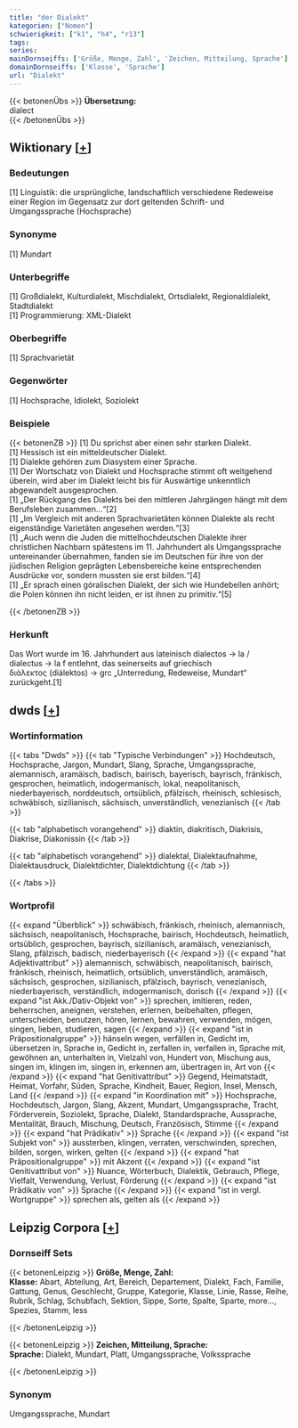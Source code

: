 ```yaml
---
title: "der Dialekt"
kategorien: ["Nomen"]
schwierigkeit: ["k1", "h4", "r13"]
tags:
series:
mainDornseiffs: ['Größe, Menge, Zahl', 'Zeichen, Mitteilung, Sprache']
domainDornseiffs: ['Klasse', 'Sprache']
url: "Dialekt"
---
```


{{< betonenÜbs >}}
**Übersetzung:**  
dialect  
{{< /betonenÜbs >}}

## Wiktionary [[+](https://de.wiktionary.org/wiki/Dialekt)]

### Bedeutungen
[1] Linguistik: die ursprüngliche, landschaftlich verschiedene Redeweise einer Region im Gegensatz zur dort geltenden Schrift- und Umgangssprache (Hochsprache)  

### Synonyme
[1] Mundart  

### Unterbegriffe
[1] Großdialekt, Kulturdialekt, Mischdialekt, Ortsdialekt, Regionaldialekt, Stadtdialekt  
[1] Programmierung: XML-Dialekt  

### Oberbegriffe
[1] Sprachvarietät  

### Gegenwörter
[1] Hochsprache, Idiolekt, Soziolekt  

### Beispiele
{{< betonenZB >}}
[1] Du sprichst aber einen sehr starken Dialekt.  
[1] Hessisch ist ein mitteldeutscher Dialekt.  
[1] Dialekte gehören zum Diasystem einer Sprache.  
[1] Der Wortschatz von Dialekt und Hochsprache stimmt oft weitgehend überein, wird aber im Dialekt leicht bis für Auswärtige unkenntlich abgewandelt ausgesprochen.  
[1] „Der Rückgang des Dialekts bei den mittleren Jahrgängen hängt mit dem Berufsleben zusammen…“[2]  
[1] „Im Vergleich mit anderen Sprachvarietäten können Dialekte als recht eigenständige Varietäten angesehen werden.“[3]  
[1] „Auch wenn die Juden die mittelhochdeutschen Dialekte ihrer christlichen Nachbarn spätestens im 11. Jahrhundert als Umgangssprache untereinander übernahmen, fanden sie im Deutschen für ihre von der jüdischen Religion geprägten Lebensbereiche keine entsprechenden Ausdrücke vor, sondern mussten sie erst bilden.“[4]  
[1] „Er sprach einen góralischen Dialekt, der sich wie Hundebellen anhört; die Polen können ihn nicht leiden, er ist ihnen zu primitiv.“[5]  

{{< /betonenZB >}}
### Herkunft
Das Wort wurde im 16. Jahrhundert aus lateinisch dialectos → la / dialectus → la f entlehnt, das seinerseits auf griechisch διάλεκτος (diálektos) → grc „Unterredung, Redeweise, Mundart“ zurückgeht.[1]  



## dwds [[+](https://www.dwds.de/wb/Dialekt)]

### Wortinformation
{{< tabs "Dwds" >}}
{{< tab "Typische Verbindungen" >}}
Hochdeutsch, Hochsprache, Jargon, Mundart, Slang, Sprache, Umgangssprache, alemannisch, aramäisch, badisch, bairisch, bayerisch, bayrisch, fränkisch, gesprochen, heimatlich, indogermanisch, lokal, neapolitanisch, niederbayerisch, norddeutsch, ortsüblich, pfälzisch, rheinisch, schlesisch, schwäbisch, sizilianisch, sächsisch, unverständlich, venezianisch
{{< /tab >}}

{{< tab "alphabetisch vorangehend" >}}
diaktin, diakritisch, Diakrisis, Diakrise, Diakonissin
{{< /tab >}}

{{< tab "alphabetisch vorangehend" >}}
dialektal, Dialektaufnahme, Dialektausdruck, Dialektdichter, Dialektdichtung
{{< /tab >}}

{{< /tabs >}}

### Wortprofil
{{< expand "Überblick" >}} schwäbisch, fränkisch, rheinisch, alemannisch, sächsisch, neapolitanisch, Hochsprache, bairisch, Hochdeutsch, heimatlich, ortsüblich, gesprochen, bayrisch, sizilianisch, aramäisch, venezianisch, Slang, pfälzisch, badisch, niederbayerisch {{< /expand >}}
{{< expand "hat Adjektivattribut" >}} alemannisch, schwäbisch, neapolitanisch, bairisch, fränkisch, rheinisch, heimatlich, ortsüblich, unverständlich, aramäisch, sächsisch, gesprochen, sizilianisch, pfälzisch, bayrisch, venezianisch, niederbayerisch, verständlich, indogermanisch, dorisch {{< /expand >}}
{{< expand "ist Akk./Dativ-Objekt von" >}} sprechen, imitieren, reden, beherrschen, aneignen, verstehen, erlernen, beibehalten, pflegen, unterscheiden, benutzen, hören, lernen, bewahren, verwenden, mögen, singen, lieben, studieren, sagen {{< /expand >}}
{{< expand "ist in Präpositionalgruppe" >}} hänseln wegen, verfällen in, Gedicht im, übersetzen in, Sprache in, Gedicht in, zerfallen in, verfallen in, Sprache mit, gewöhnen an, unterhalten in, Vielzahl von, Hundert von, Mischung aus, singen im, klingen im, singen in, erkennen am, übertragen in, Art von {{< /expand >}}
{{< expand "hat Genitivattribut" >}} Gegend, Heimatstadt, Heimat, Vorfahr, Süden, Sprache, Kindheit, Bauer, Region, Insel, Mensch, Land {{< /expand >}}
{{< expand "in Koordination mit" >}} Hochsprache, Hochdeutsch, Jargon, Slang, Akzent, Mundart, Umgangssprache, Tracht, Förderverein, Soziolekt, Sprache, Dialekt, Standardsprache, Aussprache, Mentalität, Brauch, Mischung, Deutsch, Französisch, Stimme {{< /expand >}}
{{< expand "hat Prädikativ" >}} Sprache {{< /expand >}}
{{< expand "ist Subjekt von" >}} aussterben, klingen, verraten, verschwinden, sprechen, bilden, sorgen, wirken, gelten {{< /expand >}}
{{< expand "hat Präpositionalgruppe" >}} mit Akzent {{< /expand >}}
{{< expand "ist Genitivattribut von" >}} Nuance, Wörterbuch, Dialektik, Gebrauch, Pflege, Vielfalt, Verwendung, Verlust, Förderung {{< /expand >}}
{{< expand "ist Prädikativ von" >}} Sprache {{< /expand >}}
{{< expand "ist in vergl. Wortgruppe" >}} sprechen als, gelten als {{< /expand >}}

## Leipzig Corpora [[+](https://corpora.uni-leipzig.de/en/res?word=Dialekt&corpusId=deu_newscrawl-public_2018)]

### Dornseiff Sets
{{< betonenLeipzig >}}
**Größe, Menge, Zahl:**  
**Klasse:** Abart, Abteilung, Art, Bereich, Departement, Dialekt, Fach, Familie, Gattung, Genus, Geschlecht, Gruppe, Kategorie, Klasse, Linie, Rasse, Reihe, Rubrik, Schlag, Schubfach, Sektion, Sippe, Sorte, Spalte, Sparte, more..., Spezies, Stamm, less  

{{< /betonenLeipzig >}}


{{< betonenLeipzig >}}
**Zeichen, Mitteilung, Sprache:**  
**Sprache:** Dialekt, Mundart, Platt, Umgangssprache, Volkssprache  

{{< /betonenLeipzig >}}

### Synonym
Umgangssprache, Mundart

